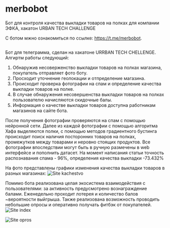 # merbobot
Бот для контроля качества выкладки товаров на полках для компании ЭФКА, хакатон URBAN TECH CHALLENGE

 С ботом мжно ознакомиться по ссылке: https://t.me/merbobot.
 

<img src="https://github.com/Neafiol/Merbobot/blob/master/merboTG.gif?raw=true" alt="" style="max-width:100%;">



Бот для телеграмма, сделан на хакатоне URRBAN TECH CHELLENGE. Алгиртм работы следующий:
1. Обнаружив несоверженство выкладки товаров на полках магазина, покупатель отправляет фото боту.
2. Просходит уточнение геолокации и отпределение магазина.
3. Происходит проверка фотографии на спам и определение качества выкладки товаров на полке.
4. В случае обнаружения несовершенства выкладки товаров на полках пользователю начисляются скидочные балы.
5. Информация о качестве выкладки товаров доступна работникам магазинов на сайте бота.

После получения фотографии проверяются на спам с помощью нейронной сети. Далее из каждой фотографии с помощью алгоритма Хафа выделяются полки, с помощью методов градиентного бустинга происходит поиск наличия посторонних товаров на полках, промежутков между товарами и неровно стоящих продуктов. Все фотографии впоследствии могут быть в ручную размечены в web интерфейсе и пополнить датасет. На момент написания статьи точность распознавания спама - 96%, определения качества выкладки -73.432% 

На фото представлены графики изменения качества выкладки товаров в разных магазинах:
![Site kachestvo](https://files.catbox.moe/d2y8bw.png)



Помимо бота реализована целая экосистема взаимодействия с пользователями: за активность предусмотрено вознаграждение балами. Еженедельно проходит лотерея и количество балов ~вероятности выйгрыша. Также реализована возможность проводить небольшие опросы и оперативно получать фитбэк от покупателей. 
![Site index](https://files.catbox.moe/56al8q.png)

![Site opros](https://files.catbox.moe/zn9hvb.png)


